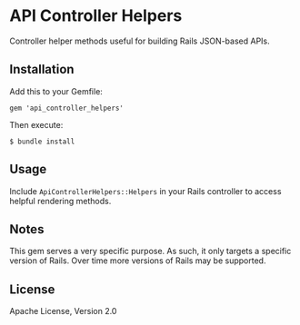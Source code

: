 # API Controller Helpers

Controller helper methods useful for building Rails JSON-based APIs.

## Installation

Add this to your Gemfile:

    gem 'api_controller_helpers'

Then execute:

    $ bundle install

## Usage

Include `ApiControllerHelpers::Helpers` in your Rails controller to access helpful rendering methods.

## Notes

This gem serves a very specific purpose. As such, it only targets a specific version of Rails. Over time more versions of Rails may be supported.

## License

Apache License, Version 2.0

